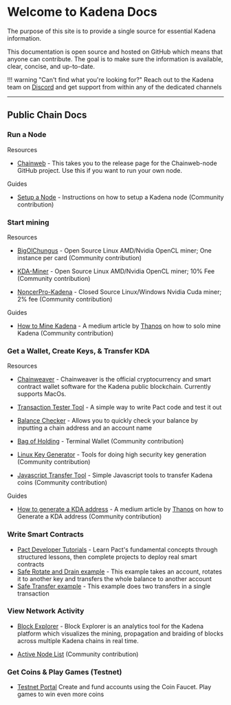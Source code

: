 # **Welcome to Kadena Docs**

The purpose of this site is to provide a single source for essential Kadena information.

This documentation is open source and hosted on GitHub which means that anyone can contribute. The goal is to make sure the information is available, clear, concise, and up-to-date.

!!! warning "Can't find what you're looking for?"
      Reach out to the Kadena team on <a href="https://discord.io/kadena" target="_blank">Discord</a> and get support from within any of the dedicated channels
___

## Public Chain Docs

### **Run a Node**

Resources

- <a href="https://github.com/kadena-io/chainweb-node/releases" target="_blank">Chainweb</a> - This takes you to the release page for the Chainweb-node GitHub project.  Use this if you want to run your own node.

Guides

- <a href="https://github.com/kadena-community/node-setup" target="_blank">Setup a Node</a> - Instructions on how to setup a Kadena node (Community contribution)

### **Start mining**

Resources

- <a href="https://github.com/kadena-community/bigolchungus" target="_blank">BigOlChungus</a> - Open Source Linux AMD/Nvidia OpenCL miner; One instance per card (Community contribution)

- <a href="https://github.com/Jacoby6000/kda-miner/releases" target="_blank">KDA-Miner</a> - Open Source Linux AMD/Nvidia OpenCL miner; 10% Fee (Community contribution)

- <a href="https://github.com/NoncerPro/Kadena" target="_blank">NoncerPro-Kadena</a> - Closed Source Linux/Windows Nvidia Cuda miner; 2% fee (Community contribution)

Guides

- <a href="https://medium.com/kadenacoin/how-to-mine-kadena-kda-c5fe1746c83d" target="_blank">How to Mine Kadena</a> - A medium article by <a href="https://medium.com/@Thanos_42" target="_blank">Thanos</a> on how to solo mine Kadena (Community contribution)

### **Get a Wallet, Create Keys, & Transfer KDA**

Resources

- <a href="https://www.kadena.io/chainweaver" target="_blank">Chainweaver</a> - Chainweaver is the official cryptocurrency and smart contract wallet software for the Kadena public blockchain.  Currently supports MacOs.

- <a href=" http://txtool.chainweb.com/" target="_blank">Transaction Tester Tool</a> - A simple way to write Pact code and test it out

- <a href=" https://balance.chainweb.com" target="_blank">Balance Checker</a> - Allows you to quickly check your balance by inputting a chain address and an account name

- <a href="https://github.com/kadena-community/bag-of-holding" target="_blank">Bag of Holding</a> - Terminal Wallet (Community contribution)

- <a href="https://github.com/kadena-community/secure-keygen" target="_blank">Linux Key Generator</a> - Tools for doing high security key generation (Community contribution)

- <a href="https://github.com/kadena-community/kadena-transfer-js" target="_blank">Javascript Transfer Tool</a> - Simple Javascript tools to transfer Kadena coins (Community contribution)

Guides

- <a href="https://medium.com/kadenacoin/how-to-generate-a-kda-address-fd009a06ea05" target="_blank">How to generate a KDA address</a> - A medium article by <a href="https://medium.com/@Thanos_42" target="_blank">Thanos</a> on how to Generate a KDA address (Community contribution)

### **Write Smart Contracts**

- <a href="https://pactlang.org/" target="_blank">Pact Developer Tutorials</a> - Learn Pact's fundamental concepts through structured lessons, then complete projects to deploy real smart contracts
- [Safe Rotate and Drain example](cookbook/safe-rotate-and-drain) - This example takes an account, rotates it to another key and transfers the whole balance to another account
- [Safe Transfer example](cookbook/safe-transfer) - This example does two transfers in a single transaction

### **View Network Activity**

- <a href="https://explorer.chainweb.com/mainnet" target="_blank">Block Explorer</a> - Block Explorer is an analytics tool for the Kadena platform which visualizes the mining, propagation and braiding of blocks across multiple Kadena chains in real time.

- <a href="https://kadena.banteg.xyz/peers" target="_blank">Active Node List</a> (Community contribution)

### **Get Coins & Play Games (Testnet)**

- <a href="http://testnet.chainweb.com" target="_blank">Testnet Portal</a> Create and fund accounts using the Coin Faucet. Play games to win even more coins
